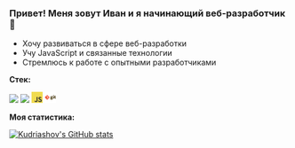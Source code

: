 ### Привет! Меня зовут Иван и я начинающий веб-разработчик 👋

- Хочу развиваться в сфере веб-разработки
- Учу JavaScript и связанные технологии
- Стремлюсь к работе с опытными разработчиками

**Стек:**

<code><img height="20" src="https://www.vectorlogo.zone/logos/w3_html5/w3_html5-icon.svg"></code>
<code><img height="20" src="https://cdn.iconscout.com/icon/free/png-256/css-131-722685.png"></code>
<code><img height="20" src="https://raw.githubusercontent.com/github/explore/80688e429a7d4ef2fca1e82350fe8e3517d3494d/topics/javascript/javascript.png"></code>
<code><img height="20" src="https://raw.githubusercontent.com/github/explore/80688e429a7d4ef2fca1e82350fe8e3517d3494d/topics/git/git.png"></code>

**Моя статистика:**

[![Kudriashov's GitHub stats](https://github-readme-stats.vercel.app/api?username=ivankudriashov)](https://github.com/ivankudriashov/github-readme-stats)
